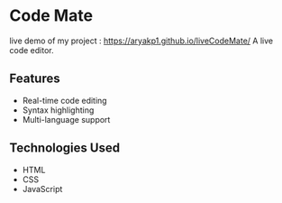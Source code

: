 # Code Mate
live demo of my project : https://aryakp1.github.io/liveCodeMate/
A live code editor.

## Features

- Real-time code editing
- Syntax highlighting
- Multi-language support

## Technologies Used

- HTML
- CSS
- JavaScript


